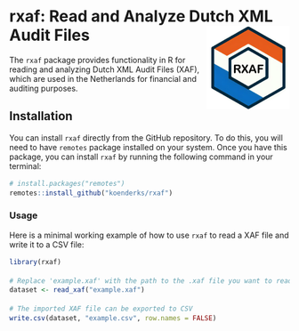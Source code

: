 # rxaf: Read and Analyze Dutch XML Audit Files <img src='https://github.com/koenderks/rxaf/raw/master/man/figures/logo.png' width='150' height='150' align='right'/>

The `rxaf` package provides functionality in R for reading and analyzing Dutch XML Audit Files (XAF), which are used in the Netherlands for financial and auditing purposes.

## Installation

You can install `rxaf` directly from the GitHub repository. To do this, you will need to have `remotes` package installed on your system. Once you have this package, you can install `rxaf` by running the following command in your terminal:

```r
# install.packages("remotes")
remotes::install_github("koenderks/rxaf")
```

### Usage

Here is a minimal working example of how to use `rxaf` to read a XAF file and write it to a CSV file:

```r
library(rxaf)

# Replace 'example.xaf' with the path to the .xaf file you want to read
dataset <- read_xaf("example.xaf")

# The imported XAF file can be exported to CSV
write.csv(dataset, "example.csv", row.names = FALSE)
```
